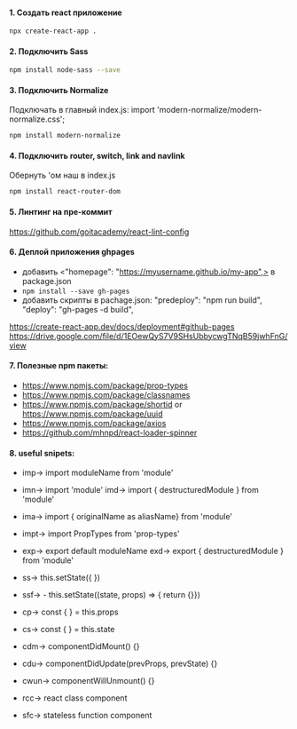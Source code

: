 #### 1. Создать react приложение

```sh
npx create-react-app .
```

#### 2. Подключить Sass

```sh
npm install node-sass --save
```

#### 3. Подключить Normalize

Подключать в главный index.js: import 'modern-normalize/modern-normalize.css';

```sh
npm install modern-normalize
```

#### 4. Подключить router, switch, link and navlink

Обернуть <BrowserRouter>'ом наш <App> в index.js

```sh
npm install react-router-dom
```

#### 5. Линтинг на пре-коммит

https://github.com/goitacademy/react-lint-config

#### 6. Деплой приложения ghpages

- добавить <"homepage": "https://myusername.github.io/my-app",> в package.json
- `npm install --save gh-pages`
- добавить скрипты в pachage.json: "predeploy": "npm run build", "deploy":
  "gh-pages -d build",

https://create-react-app.dev/docs/deployment#github-pages
https://drive.google.com/file/d/1EOewQyS7V9SHsUbbycwgTNqB59jwhFnG/view

#### 7. Полезные npm пакеты:

- https://www.npmjs.com/package/prop-types
- https://www.npmjs.com/package/classnames
- https://www.npmjs.com/package/shortid or https://www.npmjs.com/package/uuid
- https://www.npmjs.com/package/axios
- https://github.com/mhnpd/react-loader-spinner

#### 8. useful snipets:

- imp→ import moduleName from 'module'
- imn→ import 'module' imd→ import { destructuredModule } from 'module'
- ima→ import { originalName as aliasName} from 'module'
- impt→ import PropTypes from 'prop-types'

- exp→ export default moduleName exd→ export { destructuredModule } from
  'module'

- ss→ this.setState({ })
- ssf→ - this.setState((state, props) => { return {}})

- cp→ const { } = this.props
- cs→ const { } = this.state

- cdm→ componentDidMount() {}
- cdu→ componentDidUpdate(prevProps, prevState) {}
- cwun→ componentWillUnmount() {}

- rcc→ react class component
- sfc→ stateless function component
